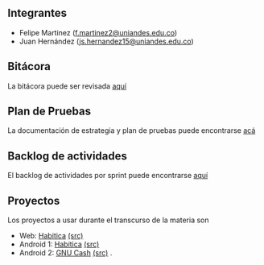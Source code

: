 ## Integrantes

- Felipe Martinez (f.martinez2@uniandes.edu.co)
- Juan Hernández (js.hernandez15@uniandes.edu.co)

## Bitácora
La bitácora puede ser revisada [aquí](https://docs.google.com/document/d/1Xvw0dWz62CFEj5FbVtKXFhB5HJVRSkPuJK_Jf5PgAg8/edit)

## Plan de Pruebas
La documentación de estrategia y plan de pruebas puede encontrarse [acá](https://drive.google.com/open?id=1GYFBilQ8pYupSVUTBNY005rvQjAjRe7Conc6I6iPmDs)

## Backlog de actividades
El backlog de actividades por sprint puede encontrarse [aquí](https://trello.com/b/9mror9sE/backlog)

## Proyectos

Los proyectos a usar durante el transcurso de la materia son
- Web: [Habitica](https://habitica.com/static/front) [(src)](https://github.com/HabitRPG/habitica)
- Android 1: [Habitica](https://play.google.com/store/apps/details?id=com.habitrpg.android.habitica&hl=en) [(src)](https://github.com/HabitRPG/habitica-android)
- Android 2: [GNU Cash](https://play.google.com/store/apps/details?id=org.gnucash.android&hl=es) [(src)](https://github.com/codinguser/gnucash-android)
.